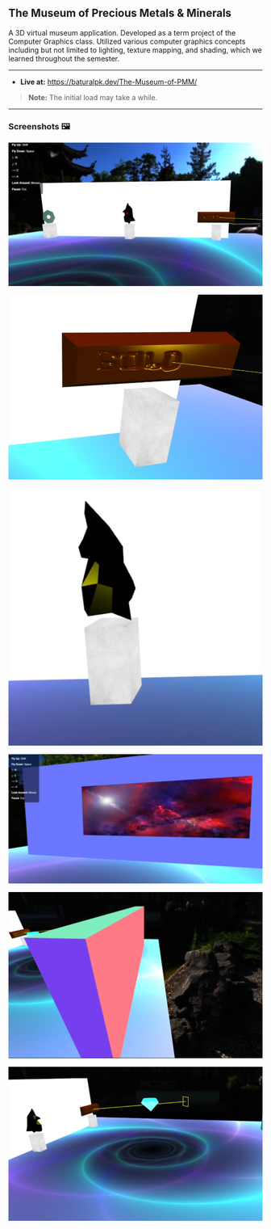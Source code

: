 ## The Museum of Precious Metals & Minerals

A 3D virtual museum application. Developed as a term project of the Computer Graphics class. Utilized various computer graphics concepts including but not limited to lighting, texture mapping, and shading, which we learned throughout the semester.

---

- **Live at:** https://baturalpk.dev/The-Museum-of-PMM/

> **Note:** The initial load may take a while.

---

### Screenshots 🖼

![](./gh/images/0.png)

![](./gh/images/1.png)

![](./gh/images/2.png)

![](./gh/images/3.png)

![](./gh/images/4.png)

![](./gh/images/5.png)
